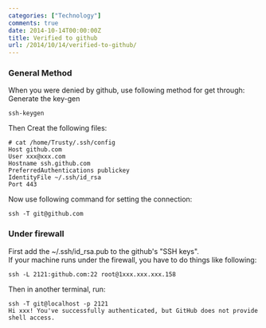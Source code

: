 ```yaml
---
categories: ["Technology"]
comments: true
date: 2014-10-14T00:00:00Z
title: Verified to github
url: /2014/10/14/verified-to-github/
---
```


### General Method
When you were denied by github, use following method for get through:    
Generate the key-gen

```
ssh-keygen

```
Then Creat the following files:    

```
# cat /home/Trusty/.ssh/config
Host github.com
User xxx@xxx.com
Hostname ssh.github.com
PreferredAuthentications publickey
IdentityFile ~/.ssh/id_rsa
Port 443

```
Now use following command for setting the connection:    

```
ssh -T git@github.com

```
### Under firewall
First add the ~/.ssh/id_rsa.pub to the github's "SSH keys".     
If your machine runs under the firewall, you have to do things like following:     

```
ssh -L 2121:github.com:22 root@1xxx.xxx.xxx.158

```
Then in another terminal, run:   

```
ssh -T git@localhost -p 2121
Hi xxx! You've successfully authenticated, but GitHub does not provide shell access.

```
